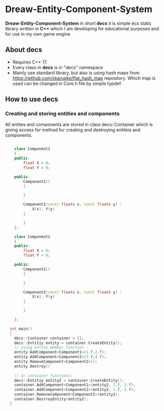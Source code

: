 # Dreaw-Entity-Component-System
**Dreaw-Entity-Component-System** in short **decs** it is simple ecs static library written in **C++** which I am developing for educational purposes and for use in my own game engine<br/>

## About decs
* Requires C++ 17.
* Every class in **decs** is in "decs" namespace
* Mainly use standard library, but also is using hash maps from https://github.com/skarupke/flat_hash_map repository. Which map is used can be changed in Core.h file by simple typdef.

## How to use **decs**
### Creating and storing entities and components
All entites and components are stored in class decs::Container which is giving access for method for creating and destroying entiteis and components.


```C++

	class Component1
	{
	public:
		float X = 0;
		float Y = 0;

	public:
		Component1()
		{

		}

		Component1(const float& x, const float& y) :
			X(x), Y(y)
		{

		}
	};

	class Component2
	{
	public:
		float X = 0;
		float Y = 0;

	public:
		Component2()
		{

		}

		Component2(const float& x, const float& y) :
			X(x), Y(y)
		{

		}

	};

  int main()
  {
    decs::Container container = {};
    decs::Entitiy entity = container.CreateEntity();
    // using entity member function :
    entity.AddComponent<Component1>(1.f,2.f);
    entity.AddComponent<Component2>(3.f,4.f);
    entity.RemoveComponent<Component2>();
    entity.Destroy()
    
    // or container functions:
    decs::Entitiy entity2 = container.CreateEntity();
    container.AddComponent<Component1>(entity2, 1.f, 2.f);
    container.AddComponent<Component2>(entity2, 1.f, 2.f);
    container.RemoveComponent<Component2>(entity2);
    container.DestroyEntity(entity2);
  }
```
